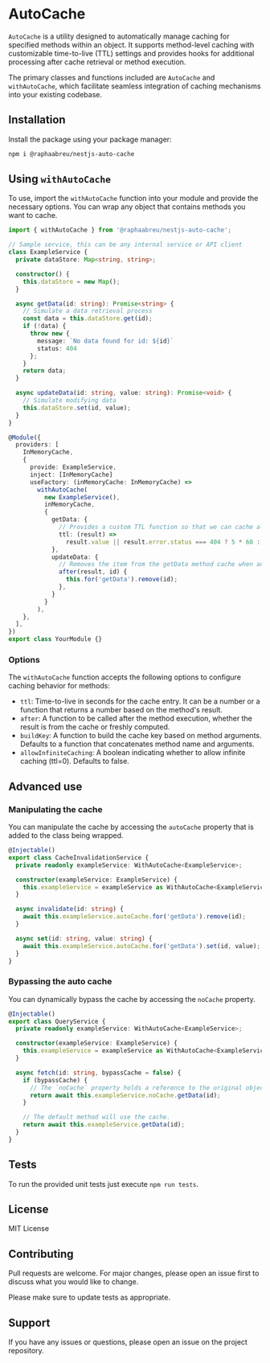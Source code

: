 # AutoCache

`AutoCache` is a utility designed to automatically manage caching for specified methods within an object. It supports method-level caching with customizable time-to-live (TTL) settings and provides hooks for additional processing after cache retrieval or method execution.

The primary classes and functions included are `AutoCache` and `withAutoCache`, which facilitate seamless integration of caching mechanisms into your existing codebase.

## Installation

Install the package using your package manager:

```bash
npm i @raphaabreu/nestjs-auto-cache
```

## Using `withAutoCache`

To use, import the `withAutoCache` function into your module and provide the necessary options. You can wrap any object that contains methods you want to cache.

```typescript
import { withAutoCache } from '@raphaabreu/nestjs-auto-cache';

// Sample service, this can be any internal service or API client
class ExampleService {
  private dataStore: Map<string, string>;

  constructor() {
    this.dataStore = new Map();
  }

  async getData(id: string): Promise<string> {
    // Simulate a data retrieval process
    const data = this.dataStore.get(id);
    if (!data) {
      throw new {
        message: `No data found for id: ${id}`
        status: 404
      };
    }
    return data;
  }

  async updateData(id: string, value: string): Promise<void> {
    // Simulate modifying data
    this.dataStore.set(id, value);
  }
}

@Module({
  providers: [
    InMemoryCache,
    {
      provide: ExampleService,
      inject: [InMemoryCache]
      useFactory: (inMemoryCache: InMemoryCache) =>
        withAutoCache(
          new ExampleService(),
          inMemoryCache,
          {
            getData: {
              // Provides a custom TTL function so that we can cache all ids that are found and also that are not found.
              ttl: (result) =>
                result.value || result.error.status === 404 ? 5 * 60 : -1,
            },
            updateData: {
              // Removes the item from the getData method cache when an update happens.
              after(result, id) {
                this.for('getData').remove(id);
              },
            }
          }
        ),
    },
  ],
})
export class YourModule {}
```

### Options

The `withAutoCache` function accepts the following options to configure caching behavior for methods:

- `ttl`: Time-to-live in seconds for the cache entry. It can be a number or a function that returns a number based on the method's result.
- `after`: A function to be called after the method execution, whether the result is from the cache or freshly computed.
- `buildKey`: A function to build the cache key based on method arguments. Defaults to a function that concatenates method name and arguments.
- `allowInfiniteCaching`: A boolean indicating whether to allow infinite caching (ttl=0). Defaults to false.

## Advanced use

### Manipulating the cache

You can manipulate the cache by accessing the `autoCache` property that is added to the class being wrapped.

```typescript
@Injectable()
export class CacheInvalidationService {
  private readonly exampleService: WithAutoCache<ExampleService>;

  constructor(exampleService: ExampleService) {
    this.exampleService = exampleService as WithAutoCache<ExampleService>;
  }

  async invalidate(id: string) {
    await this.exampleService.autoCache.for('getData').remove(id);
  }

  async set(id: string, value: string) {
    await this.exampleService.autoCache.for('getData').set(id, value);
  }
}
```

### Bypassing the auto cache

You can dynamically bypass the cache by accessing the `noCache` property.

```typescript
@Injectable()
export class QueryService {
  private readonly exampleService: WithAutoCache<ExampleService>;

  constructor(exampleService: ExampleService) {
    this.exampleService = exampleService as WithAutoCache<ExampleService>;
  }

  async fetch(id: string, bypassCache = false) {
    if (bypassCache) {
      // The `noCache` property holds a reference to the original object that was wrapped.
      return await this.exampleService.noCache.getData(id);
    }

    // The default method will use the cache.
    return await this.exampleService.getData(id);
  }
}
```

## Tests

To run the provided unit tests just execute `npm run tests`.

## License

MIT License

## Contributing

Pull requests are welcome. For major changes, please open an issue first to discuss what you would like to change.

Please make sure to update tests as appropriate.

## Support

If you have any issues or questions, please open an issue on the project repository.
